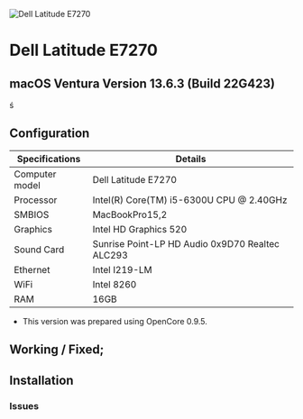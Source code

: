 ![Dell Latitude E7270](OC/Resources/Image/delle7270.png)
# Dell Latitude E7270 
## macOS Ventura Version 13.6.3 (Build 22G423)
ś
## Configuration

| Specifications | Details                                          |
| ------------------- | ------------------------------------------- |
| Computer model      | Dell Latitude E7270      					|
| Processor           | Intel(R) Core(TM) i5-6300U CPU @ 2.40GHz    |
| SMBIOS              | MacBookPro15,2    |
| Graphics			  | Intel HD Graphics 520                		|
| Sound Card          | Sunrise Point-LP HD Audio 0x9D70  Realtec ALC293          |
| Ethernet		      | Intel I219-LM                      |
| WiFi		          | Intel 8260                          	|
| RAM		          | 16GB                                     	|





- This version was prepared using OpenCore 0.9.5.



## Working / Fixed; 






## Installation

 




### Issues



